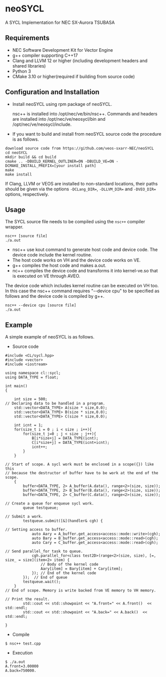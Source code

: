 # neoSYCL

A SYCL Implementation for NEC SX-Aurora TSUBASA

## Requirements

- NEC Software Development Kit for Vector Engine
- g++ compiler supporting C++17
- Clang and LLVM 12 or higher (including development headers and shared
  libraries)
- Python 3
- CMake 3.10 or higher(required if building from source code)

## Configuration and Installation

- Install neoSYCL using rpm package of neoSYCL.

  nsc++ is installed into /opt/nec/ve/bin/nsc++.
  Commands and headers are installed into /opt/nec/ve/neosycl/bin and
  /opt/nec/ve/neosycl/include.

- If you want to build and install from neoSYCL source code the procedure is as follows.

```
download source code from https://github.com/veos-sxarr-NEC/neoSYCL
cd neoSYCL
mkdir build && cd build
cmake .. -DBUILD_KERNEL_OUTLINER=ON -DBUILD_VE=ON -DCMAKE_INSTALL_PREFIX=[your install path]
make 
make install
```
If Clang, LLVM or VEOS are installed to non-standard locations, their paths
should be given via the options `-DCLang_DIR=`, `-DLLVM_DIR=` and `-DVEO_DIR=`
options, respectively.

## Usage

The SYCL source file needs to be compiled using the `nsc++` compiler wrapper. 

```
nsc++ [source file]
./a.out
```

- nsc++ use kout command to generate host code and device code. The device
  code include the kernel routine.
- The host code works on VH and the device code works on VE.
- g++ compiles the host code and makes a.out.
- nc++ compiles the device code and transforms it into kernel-ve.so that is
  executed on VE through AVEO.

The device code which includes kernel routine can be executed on VH too.
In this case the nsc++ command requires "--device cpu" to be specified
as follows and the device code is compiled by g++.

```
nsc++ --device cpu [source file]
./a.out
```

## Example

A simple example of neoSYCL is as follows.

- Source code

```
#include <CL/sycl.hpp>
#include <vector>
#include <iostream>

using namespace cl::sycl;
using DATA_TYPE = float;

int main()
{

    int size = 500;
// Declaring data to be handled in a program.
    std::vector<DATA_TYPE> A(size * size,0.0);
    std::vector<DATA_TYPE> B(size * size,0.0);
    std::vector<DATA_TYPE> C(size * size,0.0);

    int icnt = 1;
    for(size_t i = 0 ; i < size ; i++){
        for(size_t j=0 ; j < size ; j++){
            B[i*size+j] = DATA_TYPE(icnt);
            C[i*size+j] = DATA_TYPE(icnt+icnt);
            icnt++;
        }
    }

// Start of scope. A sycl work must be enclosed in a scope({}) like this
// because the destructor of buffer have to be work at the end of the scope.
    {
        buffer<DATA_TYPE, 2> A_buffer(A.data(), range<2>(size, size));
        buffer<DATA_TYPE, 2> B_buffer(B.data(), range<2>(size, size));
        buffer<DATA_TYPE, 2> C_buffer(C.data(), range<2>(size, size));

// Create a queue for enqueue sycl work.
        queue testqueue;

// Submit a work.
        testqueue.submit([&](handler& cgh) {

// Setting access to buffer.
            auto Aary = A_buffer.get_access<access::mode::write>(cgh);
            auto Bary = B_buffer.get_access<access::mode::read>(cgh);
            auto Cary = C_buffer.get_access<access::mode::read>(cgh);

// Send parallel_for task to queue.
            cgh.parallel_for<class test2D>(range<2>(size, size), [=, size_ = size](item<2> item) {
                // Body of the kernel code
                Aary[item] = Bary[item] + Cary[item];
            }); // End of the kernel code
        });  // End of queue
        testqueue.wait();
    }
// End of scope. Memory is write backed from VE memory to VH memory.

// Print the result.
        std::cout << std::showpoint << "A.front=" << A.front()  << std::endl;
        std::cout << std::showpoint << "A.back=" << A.back()  << std::endl;

}
```

- Compile

```
$ nsc++ test.cpp
```

- Execution

```
$ ./a.out
A.front=3.00000
A.back=750000.
```
